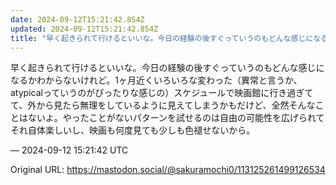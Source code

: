 ```yaml
---
date: 2024-09-12T15:21:42.854Z
updated: 2024-09-12T15:21:42.854Z
title: "早く起きられて行けるといいな。今日の経験の後すぐっていうのもどんな感じになるかわ[...]"
---
```


<p>早く起きられて行けるといいな。今日の経験の後すぐっていうのもどんな感じになるかわからないけれど。1ヶ月近くいろいろな変わった（異常と言うか、atypicalっていうのがぴったりな感じの）スケジュールで映画館に行き過ぎてて、外から見たら無理をしているように見えてしまうかもだけど、全然そんなことはないよ。やったことがないパターンを試せるのは自由の可能性を広げられてそれ自体楽しいし、映画も何度見ても少しも色褪せないから。</p>

&mdash; 2024-09-12 15:21:42 UTC

Original URL: https://mastodon.social/@sakuramochi0/113125261499126534
